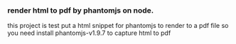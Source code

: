 ### render html to pdf by phantomjs on node.

this project is test put a html snippet for phantomjs to render to a pdf file
so you need install phantomjs-v1.9.7 to capture html to pdf
